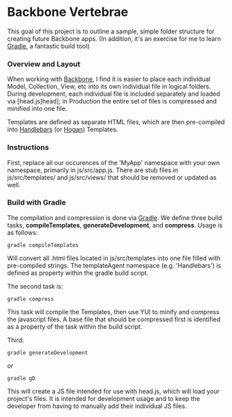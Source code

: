 # Backbone Vertebrae

This goal of this project is to outline a sample, simple folder structure for creating future Backbone apps. (In addition, it's an exercise for me to learn [Gradle][gradle], a fantastic build tool)

### Overview and Layout

When working with [Backbone][backbone], I find it is easier to place each individual Model, Collection, View, etc into its own individual file in logical folders. During development, each individual file is included separately and loaded via [head.js]head]; in Production the entire set of files is compressed and minified into one file.

Templates are defined as separate HTML files, which are then pre-compiled into [Handlebars][handlebars] (or [Hogan][hogan]) Templates.


### Instructions

First, replace all our occurences of the 'MyApp' namespace with your own namespace, primarily in js/src/app.js. There are stub files in js/src/templates/ and js/src/views/ that should be removed or updated as well.

### Build with Gradle

The compilation and compression is done via [Gradle][gradle]. We define three build tasks, <strong>compileTemplates</strong>, <strong>generateDevelopment</strong>, and <strong>compress</strong>. Usage is as follows:

	gradle compileTemplates

Will convert all .html files located in js/src/templates into one file filled with pre-compiled strings. The templateAgent namespace (e.g. 'Handlebars') is defined as property within the gradle build script. 

The second task is:

	gradle compress 

This task will compile the Templates, then use YUI to minify and compress the javascript files. A base file that should be compressed first is identified as a property of the task within the build script.

Third:

	gradle generateDevelopment

or

	gradle gD

This will create a JS file intended for use with head.js, which will load your project's files. It is intended for development usage and to keep the developer from having to manually add their individual JS files.

[backbone]: http://backbonejs.org/  "Backbone.js"
[handlebars]: http://handlebarsjs.com/ "Handlebars Templating"
[hogan]: http://twitter.github.com/hogan.js/
[gradle]: https://github.com/gradle/gradle
[head]: http://headjs.com/

